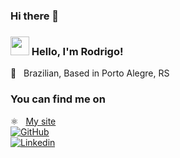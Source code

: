 ### Hi there 👋

### <img src="https://media.giphy.com/media/hvRJCLFzcasrR4ia7z/giphy.gif" width="30px"> Hello, I'm Rodrigo!

🏡 &nbsp; Brazilian, Based in Porto Alegre, RS

### You can find me on

⚛️ &nbsp; [My site](https://rodrigovargas.com.br) <br>
[![GitHub](https://img.shields.io/badge/Github-100000?style=for-the-badge&logo=github&logoColor=white)](https://github.com/rodrigo-vargas) <br>
[![Linkedin](https://img.shields.io/badge/Linkedin-0077B5?style=for-the-badge&logo=linkedin&logoColor=white)](https://www.linkedin.com/in/rodrigo-vargas-894a3637/) <br>

